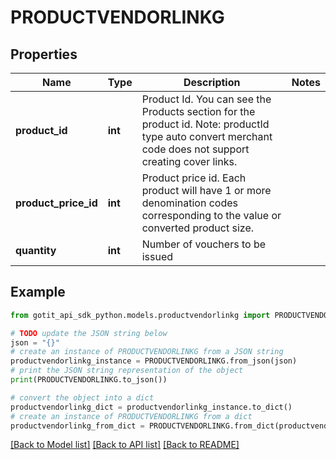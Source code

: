 # PRODUCTVENDORLINKG


## Properties

Name | Type | Description | Notes
------------ | ------------- | ------------- | -------------
**product_id** | **int** | Product Id. You can see the Products section for the product id. Note: productId type auto convert merchant code does not support creating cover links. | 
**product_price_id** | **int** | Product price id. Each product will have 1 or more denomination codes corresponding to the value or converted product size. | 
**quantity** | **int** | Number of vouchers to be issued | 

## Example

```python
from gotit_api_sdk_python.models.productvendorlinkg import PRODUCTVENDORLINKG

# TODO update the JSON string below
json = "{}"
# create an instance of PRODUCTVENDORLINKG from a JSON string
productvendorlinkg_instance = PRODUCTVENDORLINKG.from_json(json)
# print the JSON string representation of the object
print(PRODUCTVENDORLINKG.to_json())

# convert the object into a dict
productvendorlinkg_dict = productvendorlinkg_instance.to_dict()
# create an instance of PRODUCTVENDORLINKG from a dict
productvendorlinkg_from_dict = PRODUCTVENDORLINKG.from_dict(productvendorlinkg_dict)
```
[[Back to Model list]](../README.md#documentation-for-models) [[Back to API list]](../README.md#documentation-for-api-endpoints) [[Back to README]](../README.md)


